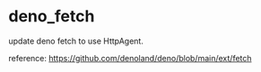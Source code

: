 # deno_fetch

update deno fetch to use HttpAgent.

reference: https://github.com/denoland/deno/blob/main/ext/fetch
